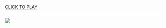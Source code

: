 
<a href="https://premium76.site?title=basketball_online_games_unblocked&ref=13M">CLICK TO PLAY</a></h3>
<hr>

<a href="https://premium76.site?title=basketball_online_games_unblocked&ref=13M"><img src="https://clearcache.store/games.png"></a>


